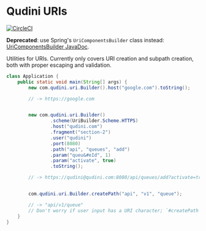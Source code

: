 # Qudini URIs

[![CircleCI](https://circleci.com/gh/qudini/qudini-uri.svg?style=svg)](https://circleci.com/gh/qudini/qudini-uri)

__Deprecated__: use Spring's `UriComponentsBuilder` class instead:
[UriComponentsBuilder JavaDoc](https://docs.spring.io/spring-framework/docs/current/javadoc-api/org/springframework/web/util/UriComponentsBuilder.html).

Utilities for URIs. Currently only covers URI creation and subpath creation, both with proper escaping and validation.

```java
class Application {
    public static void main(String[] args) {
        new com.qudini.uri.Builder().host("google.com").toString();

        // -> https://google.com


        new com.qudini.uri.Builder()
                .scheme(UriBuilder.Scheme.HTTPS)
                .host("qudini.com")
                .fragment("section-2")
                .user("qudini")
                .port(8080)
                .path("api", "queues", "add")
                .param("queu&#eId", 1)
                .param("activate", true)
                .toString();

        // -> https://qudini@qudini.com:8080/api/queues/add?activate=true&queu%26%23eId=1#section-2


        com.qudini.uri.Builder.createPath("api", "v1", "queue");

        // -> "api/v1/queue"
        // Don't worry if user input has a URI character; `#createPath`, like the rest of the Builder, will escape it.
    }
}
 ```
